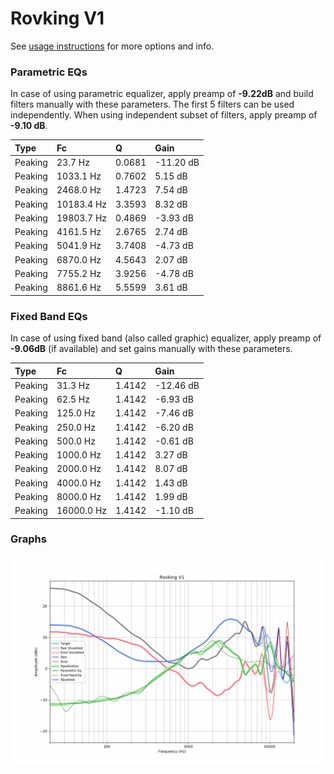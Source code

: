 # Rovking V1
See [usage instructions](https://github.com/jaakkopasanen/AutoEq#usage) for more options and info.

### Parametric EQs
In case of using parametric equalizer, apply preamp of **-9.22dB** and build filters manually
with these parameters. The first 5 filters can be used independently.
When using independent subset of filters, apply preamp of **-9.10 dB**.

| Type    | Fc         |      Q | Gain      |
|:--------|:-----------|:-------|:----------|
| Peaking | 23.7 Hz    | 0.0681 | -11.20 dB |
| Peaking | 1033.1 Hz  | 0.7602 | 5.15 dB   |
| Peaking | 2468.0 Hz  | 1.4723 | 7.54 dB   |
| Peaking | 10183.4 Hz | 3.3593 | 8.32 dB   |
| Peaking | 19803.7 Hz | 0.4869 | -3.93 dB  |
| Peaking | 4161.5 Hz  | 2.6765 | 2.74 dB   |
| Peaking | 5041.9 Hz  | 3.7408 | -4.73 dB  |
| Peaking | 6870.0 Hz  | 4.5643 | 2.07 dB   |
| Peaking | 7755.2 Hz  | 3.9256 | -4.78 dB  |
| Peaking | 8861.6 Hz  | 5.5599 | 3.61 dB   |

### Fixed Band EQs
In case of using fixed band (also called graphic) equalizer, apply preamp of **-9.06dB**
(if available) and set gains manually with these parameters.

| Type    | Fc         |      Q | Gain      |
|:--------|:-----------|:-------|:----------|
| Peaking | 31.3 Hz    | 1.4142 | -12.46 dB |
| Peaking | 62.5 Hz    | 1.4142 | -6.93 dB  |
| Peaking | 125.0 Hz   | 1.4142 | -7.46 dB  |
| Peaking | 250.0 Hz   | 1.4142 | -6.20 dB  |
| Peaking | 500.0 Hz   | 1.4142 | -0.61 dB  |
| Peaking | 1000.0 Hz  | 1.4142 | 3.27 dB   |
| Peaking | 2000.0 Hz  | 1.4142 | 8.07 dB   |
| Peaking | 4000.0 Hz  | 1.4142 | 1.43 dB   |
| Peaking | 8000.0 Hz  | 1.4142 | 1.99 dB   |
| Peaking | 16000.0 Hz | 1.4142 | -1.10 dB  |

### Graphs
![](./Rovking%20V1.png)